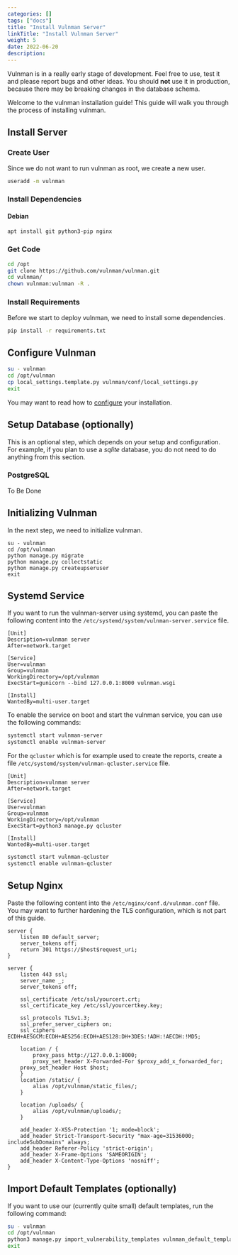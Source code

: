 ```yaml
---
categories: []
tags: ["docs"]
title: "Install Vulnman Server"
linkTitle: "Install Vulnman Server"
weight: 5
date: 2022-06-20
description: 
---
```


<div class="alert alert-warning">
    <i class="fa fa-warning"></i>
Vulnman is in a really early stage of development. Feel free to use, test it and please report bugs and other ideas.
You should <b>not</b> use it in production, because there may be breaking changes in the database schema.
</div>

Welcome to the vulnman installation guide! This guide will walk you through
the process of installing vulnman.

## Install Server

### Create User
Since we do not want to run vulnman as root, we create a new user.
```bash
useradd -m vulnman
```

### Install Dependencies

#### Debian
```bash
apt install git python3-pip nginx
```

### Get Code
```bash
cd /opt
git clone https://github.com/vulnman/vulnman.git
cd vulnman/
chown vulnman:vulnman -R .
```

### Install Requirements
Before we start to deploy vulnman, we need to install some dependencies.
```bash
pip install -r requirements.txt
```

## Configure Vulnman
```bash
su - vulnman
cd /opt/vulnman
cp local_settings.template.py vulnman/conf/local_settings.py
exit
```
You may want to read how to [configure](/docs/getting-started/configuration/) your installation.


## Setup Database (optionally)
This is an optional step, which depends on your setup and configuration.
For example, if you plan to use a *sqlite* database, you do not need to do anything from this section.

### PostgreSQL
To Be Done

## Initializing Vulnman
In the next step, we need to initialize vulnman.

```
su - vulnman
cd /opt/vulnman
python manage.py migrate
python manage.py collectstatic
python manage.py createupseruser
exit
```

## Systemd Service
If you want to run the vulnman-server using systemd, you can paste the following
content into the `/etc/systemd/system/vulnman-server.service` file.

```
[Unit]
Description=vulnman server
After=network.target

[Service]
User=vulnman
Group=vulnman
WorkingDirectory=/opt/vulnman
ExecStart=gunicorn --bind 127.0.0.1:8000 vulnman.wsgi

[Install]
WantedBy=multi-user.target
```

To enable the service on boot and start the vulnman service, you can use the following commands:

```bash
systemctl start vulnman-server
systemctl enable vulnman-server
```

For the `qcluster` which is for example used to create the reports, create a file `/etc/systemd/system/vulnman-qcluster.service` file.

```
[Unit]
Description=vulnman server
After=network.target

[Service]
User=vulnman
Group=vulnman
WorkingDirectory=/opt/vulnman
ExecStart=python3 manage.py qcluster

[Install]
WantedBy=multi-user.target
```

```bash
systemctl start vulnman-qcluster
systemctl enable vulnman-qcluster
```


## Setup Nginx

Paste the following content into the `/etc/nginx/conf.d/vulnman.conf` file.
You may want to further hardening the TLS configuration, which is not part of this guide.

```
server {
    listen 80 default_server;
    server_tokens off;
    return 301 https://$host$request_uri;
}

server {
    listen 443 ssl;
    server_name _;
    server_tokens off;

    ssl_certificate /etc/ssl/yourcert.crt;
    ssl_certificate_key /etc/ssl/yourcertkey.key;

    ssl_protocols TLSv1.3;
    ssl_prefer_server_ciphers on;
    ssl_ciphers ECDH+AESGCM:ECDH+AES256:ECDH+AES128:DH+3DES:!ADH:!AECDH:!MD5;

    location / {
        proxy_pass http://127.0.0.1:8000;
        proxy_set_header X-Forwarded-For $proxy_add_x_forwarded_for;
	proxy_set_header Host $host;
    }
    location /static/ {
        alias /opt/vulnman/static_files/;
    }

    location /uploads/ {
        alias /opt/vulnman/uploads/;
    }

    add_header X-XSS-Protection '1; mode=block';
    add_header Strict-Transport-Security "max-age=31536000; includeSubDomains" always;
    add_header Referer-Policy 'strict-origin';
    add_header X-Frame-Options 'SAMEORIGIN';
    add_header X-Content-Type-Options 'nosniff';
}
```

## Import Default Templates (optionally)
If you want to use our (currently quite small) default templates, run the following command:

```bash
su - vulnman
cd /opt/vulnman
python3 manage.py import_vulnerability_templates vulnman_default_templates
exit
```
